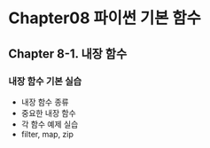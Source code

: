 # Chapter08 파이썬 기본 함수

## Chapter 8-1. 내장 함수
### 내장 함수 기본 실습
- 내장 함수 종류
- 중요한 내장 함수
- 각 함수 예제 실습
- filter, map, zip